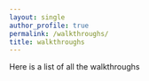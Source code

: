 ```yaml
---
layout: single
author_profile: true
permalink: /walkthroughs/
title: walkthroughs
---
```


Here is a list of all the walkthroughs
